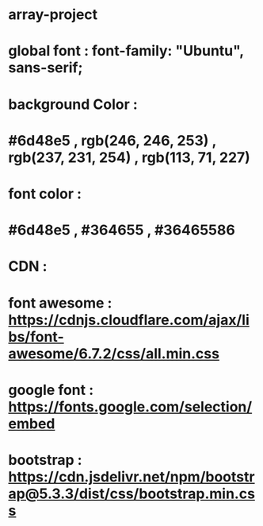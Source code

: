 # array-project

# global font : font-family: "Ubuntu", sans-serif;

# background Color : 
# #6d48e5 , rgb(246, 246, 253) , rgb(237, 231, 254) ,  rgb(113, 71, 227)

# font color : 
# #6d48e5 , #364655 , #36465586 

# CDN :
# font awesome : https://cdnjs.cloudflare.com/ajax/libs/font-awesome/6.7.2/css/all.min.css
# google font :   https://fonts.google.com/selection/embed  
# bootstrap :    https://cdn.jsdelivr.net/npm/bootstrap@5.3.3/dist/css/bootstrap.min.css
